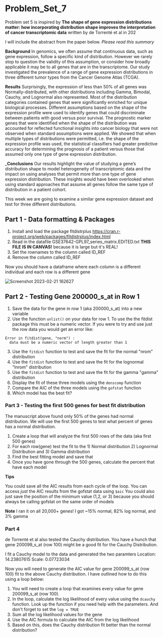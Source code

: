 # Problem_Set_7

Problem set 5 is inspired by __The shape of gene expression distributions matter: how incorporating distribution shape improves the interpretation of cancer transcriptomic data__ written by de Torrenté et al in 202

I will include the abstract from the paper below. _Please read this summary_ 

__Background__
In genomics, we often assume that continuous data, such as gene expression, follow a specific kind of distribution. However we rarely stop to question the validity of this assumption, or consider how broadly applicable it may be to all genes that are in the transcriptome. Our study investigated the prevalence of a range of gene expression distributions in three different tumor types from the Cancer Genome Atlas (TCGA).

__Results__
Surprisingly, the expression of less than 50% of all genes was Normally-distributed, with other distributions including Gamma, Bimodal, Cauchy, and Lognormal also represented. Most of the distribution categories contained genes that were significantly enriched for unique biological processes. Different assumptions based on the shape of the expression profile were used to identify genes that could discriminate between patients with good versus poor survival. The prognostic marker genes that were identified when the shape of the distribution was accounted for reflected functional insights into cancer biology that were not observed when standard assumptions were applied. We showed that when multiple types of distributions were permitted, i.e. the shape of the expression profile was used, the statistical classifiers had greater predictive accuracy for determining the prognosis of a patient versus those that assumed only one type of gene expression distribution.

___Conclusions__
Our results highlight the value of studying a gene’s distribution shape to model heterogeneity of transcriptomic data and the impact on using analyses that permit more than one type of gene expression distribution. These insights would have been overlooked when using standard approaches that assume all genes follow the same type of distribution in a patient cohort.

This week we are going to examine a similar gene expression dataset and test for three different distributions. 



## Part 1 - Data formatting & Packages

1. Install and load the package fitdistrplus https://cran.r-project.org/web/packages/fitdistrplus/index.html 
2. Read in the datafile GSE37642-GPL97_series_matrix.EDITED.txt __THIS FILE IS IN CANVAS!__ because it is large but it's REAL!
3. Set the rownames to the column called ID_REF
4. Remove the column called ID_REF

Now you should have a dataframe where each column is a different individual and each row is a different gene


![Screenshot 2023-02-21 162627](https://user-images.githubusercontent.com/47755288/220462238-8101279e-fb39-4e15-83db-9856dd6a3134.png)

## Part 2 - Testing Gene 200000_s_at in Row 1

1. Save the data for the gene in row 1 (aka 200000_s_at) into a new variable
2. Use the function ```unlist()``` on your data for row 1. To use the the fitdist package this must be a numeric vector. If you were to try and use just the row data you would get an error like:

```
Error in fitdist(gene, "norm") : 
  data must be a numeric vector of length greater than 1
  ```
3. Use the ```fitdist``` function to test and save the fit for the normal "nrom" distribution
4. Use the ```fitdist``` function to test and save the fit for the lognormal "lnrom" distribution
5. Use the ```fitdist``` function to test and save the fit for the gamma "gamma" distribution
6. Display the fit of these three models using the ```denscomp``` function
7. Compare the AIC of the three models using the ```gofstat``` function
8. Which model has the best fit? 


### Part 3 - Testing the first 500 genes for best fit distribution 

The manuscript above found only 50% of the genes had normal distribution. We will use the first 500 genes to test what percent of genes has a normal distribution. 

1. Create a loop that will analyze the first 500 rows of the data (aka first 500 genes)
2. For each row(gene) test the fit to the 1) Normal distribution 2) Lognormal Distribution and 3) Gamma distribution 
3. Find the best fitting model and save that
4. Once you have gone through the 500 genes, calculate the percent that have each model 

__Tips__

You could save all the AIC results from each cycle of the loop. 
You can access _just_ the AIC results from the gofstat data using ```$aic``` 
You could also just save the position of the minimum value (1,2, or 3) because you should always be calling gofstat on the same order of models


**Note** I ran it on all 20,000+ genes! I got ~15% normal, 82% log normal, and 3% gamma 

### Part 4

de Torrenté et al also tested the Cauchy distribution. You have a hunch that gene 200099_s_at (row 100) might be a good fit for the Cauchy Distribution. 

I fit a Cauchy model to the data and generated the two paramters
Location: 14.23807615
Scale: 0.07723034

Now you will need to generate the AIC value for gene 200099_s_at (row 100) fit to the above Cauchy distribution. I have outlined how to do this using a loop below:

1. You will need to create a loop that examines every value for gene 200099_s_at (row 100). 
2. In the loop, calculate the log likelihood of every value using the ```dcauchy``` function. Look up the function if you need help with the parameters. And don't forget to set the ```log = TRUE```
3. Sum all the log likelihood values for the gene 
4. Use the AIC formula to calculate the AIC from the log likelihood
5. Based on this, does the Cauchy distribution fit better than the normal distribution?



